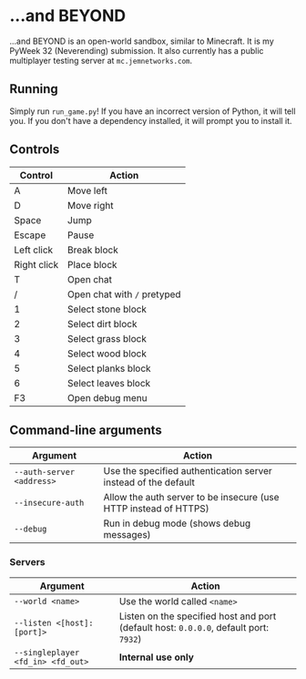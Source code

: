 # ...and BEYOND

...and BEYOND is an open-world sandbox, similar to Minecraft. It is my PyWeek 32 (Neverending) submission. It also currently has a public multiplayer testing server at `mc.jemnetworks.com`.

## Running

Simply run `run_game.py`! If you have an incorrect version of Python, it will tell you. If you don't have a dependency installed, it will prompt you to install it.

## Controls

Control     | Action
----------- | ---------------------------
A           | Move left
D           | Move right
Space       | Jump
Escape      | Pause
Left click  | Break block
Right click | Place block
T           | Open chat
/           | Open chat with `/` pretyped
1           | Select stone block
2           | Select dirt block
3           | Select grass block
4           | Select wood block
5           | Select planks block
6           | Select leaves block
F3          | Open debug menu

## Command-line arguments

Argument                  | Action
--------------------------| ----------------------------------------------------------------
`--auth-server <address>` | Use the specified authentication server instead of the default
`--insecure-auth`         | Allow the auth server to be insecure (use HTTP instead of HTTPS)
`--debug`                 | Run in debug mode (shows debug messages)

### Servers

Argument                          | Action
--------------------------------- | -------------------------------------------------------------------------------------
`--world <name>`                  | Use the world called `<name>`
`--listen <[host]:[port]>`        | Listen on the specified host and port (default host: `0.0.0.0`, default port: `7932`)
`--singleplayer <fd_in> <fd_out>` | **Internal use only**
